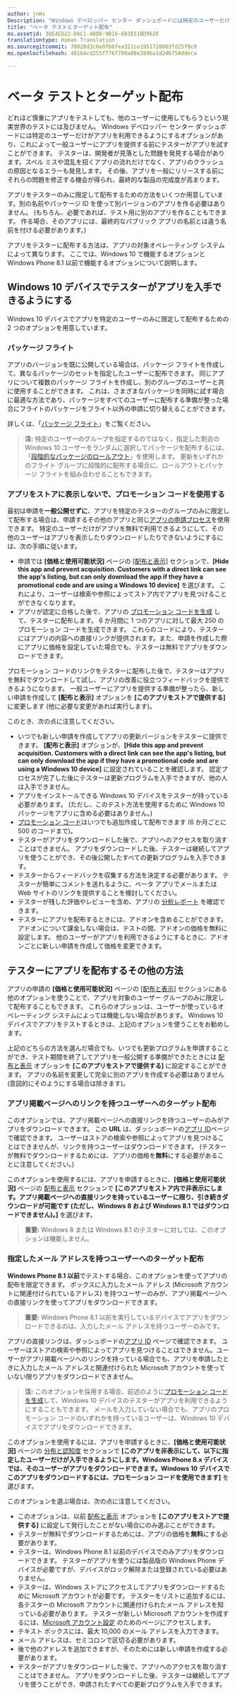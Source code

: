 ```yaml
---
author: jnHs
Description: "Windows デベロッパー センター ダッシュボードには特定のユーザーだけがアプリを利用できるようにするオプションがあり、これによって一般ユーザーにアプリを提供する前にテスターがアプリを試すことができます。"
title: "ベータ テストとターゲット配布"
ms.assetid: 38E4ED22-D6C1-40D8-9B16-6B3E51BD962E
translationtype: Human Translation
ms.sourcegitcommit: 70020d3c6e0fb0fea321ce1951720803fd25f9c0
ms.openlocfilehash: 48164cd255f776f700a08e389ba1d2d6754ddeca

---
```


# ベータ テストとターゲット配布


どれほど慎重にアプリをテストしても、他のユーザーに使用してもらうという現実世界のテストには及びません。 Windows デベロッパー センター ダッシュボードには特定のユーザーだけがアプリを利用できるようにするオプションがあり、これによって一般ユーザーにアプリを提供する前にテスターがアプリを試すことができます。 テスターは、開発者が見落とした問題を発見する場合があります。スペル ミスや混乱を招くアプリの流れだけでなく、アプリのクラッシュの原因となるエラーも発見します。 その後、アプリを一般にリリースする前にそれらの問題を修正する機会が得られ、最終的な製品の完成度が高まります。

アプリをテスターのみに限定して配布するための方法をいくつか用意しています。別の名前やパッケージ ID を使って別バージョンのアプリを作る必要はありません。 (もちろん、必要であれば、テスト用に別のアプリを作ることもできます。 作る場合、そのアプリには、最終的なパブリック アプリの名前とは違う名前を付ける必要があります。)

アプリをテスターに配布する方法は、アプリの対象オペレーティング システムによって異なります。 ここでは、Windows 10 で機能するオプションと Windows Phone 8.1 以前で機能するオプションについて説明します。

## Windows 10 デバイスでテスターがアプリを入手できるようにする

Windows 10 デバイスでアプリを特定のユーザーのみに限定して配布するための 2 つのオプションを用意しています。

### パッケージ フライト

アプリのバージョンを既に公開している場合は、パッケージ フライトを作成して、異なるパッケージのセットを指定したユーザーに配布できます。 同じアプリについて複数のパッケージ フライトを作成し、別のグループのユーザーと共に使用することができます。 これは、さまざまなパッケージを同時に試す場合に最適な方法であり、パッケージをすべてのユーザーに配布する準備が整った場合にフライトのパッケージをフライト以外の申請に切り替えることができます。

詳しくは、「[パッケージ フライト](package-flights.md)」をご覧ください。

> **注:** 特定のユーザーのグループを指定するのではなく、指定した割合の Windows 10 ユーザーをランダムに選択してパッケージを配布するには、「[段階的なパッケージのロールアウト](gradual-package-rollout.md)」を使用します。 更新をいずれかのフライト グループに段階的に配布する場合に、ロールアウトとパッケージ フライトを組み合わせることもできます。

### アプリをストアに表示しないで、プロモーション コードを使用する

最初は申請を**一般公開せずに**、アプリを特定のテスターのグループのみに限定して配布する場合は、申請するその他のアプリと同じ[アプリの申請プロセス](app-submissions.md)を使用できます。 特定のユーザーだけがアプリを無料で利用できるようにして、その他のユーザーはアプリを表示したりダウンロードしたりできないようにするには、次の手順に従います。

-   申請では **[価格と使用可能状況]** ページの [[配布と表示]](set-app-pricing-and-availability.md#distribution-and-visibility) セクションで、**[Hide this app and prevent acquisition. Customers with a direct link can see the app's listing, but can only download the app if they have a promotional code and are using a Windows 10 device]** を選びます。 これにより、ユーザーは検索や参照によってストア内でアプリを見つけることができなくなります。
-   アプリが認定に合格した後で、アプリの [プロモーション コードを生成](generate-promotional-codes.md) して、テスターに配布します。 6 か月間に 1 つのアプリに対して最大 250 のプロモーション コードを生成できます。 これらのコードにより、テスターにはアプリの内容への直接リンクが提供されます。また、申請を作成した際にアプリに価格を設定していた場合でも、テスターは無料でアプリをダウンロードできます。

プロモーション コードのリンクをテスターに配布した後で、テスターはアプリを無料でダウンロードして試し、アプリの改善に役立つフィードバックを提供できるようになります。 一般ユーザーにアプリを提供する準備が整ったら、新しい申請を作成して **[配布と表示]** オプションを **[このアプリをストアで提供する]** に変更します (他に必要な変更があれば実行します)。

このとき、次の点に注意してください。

-   いつでも新しい申請を作成してアプリの更新バージョンをテスターに提供できます。  **[配布と表示]** オプションが、**[Hide this app and prevent acquisition. Customers with a direct link can see the app's listing, but can only download the app if they have a promotional code and are using a Windows 10 device]** に設定されていることを確認します。 認定プロセスが完了した後にテスターは更新プログラムを入手できますが、他の人は入手できません。
-   アプリをインストールできる Windows 10 デバイスをテスターが持っている必要があります。 (ただし、このテスト方法を使用するために Windows 10 パッケージをアプリに含める必要はありません。)
-   [プロモーション コード](generate-promotional-codes.md)はいつでも追加作成して配布できます (6 か月ごとに 500 のコードまで)。
-   テスターがアプリをダウンロードした後で、アプリへのアクセスを取り消すことはできません。 アプリをダウンロードした後、テスターは継続してアプリを使うことができ、その後公開したすべての更新プログラムを入手できます。
-   テスターからフィードバックを収集する方法を決定する必要があります。 テスターが簡単にコメントを送れるように、ベータ アプリでメールまたは Web サイトのリンクを提供することを検討してください。
-   テスターが残した評価やレビューを含め、アプリの [分析レポート](analytics.md) を確認できます。
-   テスターにアプリを配布するときには、アドオンを含めることができます。 アドオンについて課金しない場合は、テストの間、アドオンの価格を無料に設定します。 他のユーザーがアプリを利用できるようにするときに、アドオンごとに新しい申請を作成して価格を変更できます。

## テスターにアプリを配布するその他の方法

アプリの申請の **[価格と使用可能状況]** ページの [[配布と表示]](set-app-pricing-and-availability.md#distribution-and-visibility) セクションにある他のオプションを使うことで、アプリを対象のユーザー グループのみに限定して配布することもできます。 これらのオプションは、ユーザーが使っているオペレーティング システムによっては機能しない場合があります。 Windows 10 デバイスでアプリをテストするときは、上記のオプションを使うことをお勧めします。

上記のどちらの方法を選んだ場合でも、いつでも更新プログラムを申請することができ、テスト期間を終了してアプリを一般公開する準備ができたときには [配布と表示](set-app-pricing-and-availability.md#distribution-and-visibility) オプションを **[このアプリをストアで提供する]** に設定することができます。 アプリの名前を変更して完全に別のアプリを作成する必要はありません (意図的にそのようにする場合は除きます)。

### アプリ掲載ページへのリンクを持つユーザーへのターゲット配布

このオプションでは、アプリ掲載ページへの直接リンクを持つユーザーのみがアプリをダウンロードできます。 この **URL** は、ダッシュボードの[アプリ ID](view-app-identity-details.md)ページで確認できます。 ユーザーはストアの検索や参照によってアプリを見つけることはできませんが、リンクを持つユーザーはダウンロードできます。 (テスターが無料でダウンロードするためには、アプリの価格を**無料**にする必要があることに注意してください。)

このオプションを使用するには、アプリを申請するときに、**[価格と使用可能状況]** ページの [配布と表示](set-app-pricing-and-availability.md#distribution-and-visibility) セクションで **[このアプリをストア内で非表示にします。アプリ掲載ページへの直接リンクを持っているユーザーに限り、引き続きダウンロードが可能です (ただし、Windows 8 および Windows 8.1 ではダウンロードできません)。]** を選びます。

> **重要:** Windows 8 または Windows 8.1 のテスターに対しては、このオプションは機能しません。

### 指定したメール アドレスを持つユーザーへのターゲット配布

**Windows Phone 8.1 以前**でテストする場合、このオプションを使ってアプリの配布を限定できます。 ボックスに入力したメール アドレス (Microsoft アカウントに関連付けられているアドレス) を持つユーザーのみが、アプリ掲載ページへの直接リンクを使ってアプリをダウンロードできます。

> **重要:** Windows Phone 8.1 以前を実行しているデバイスでアプリをダウンロードできるのは、入力したメール アドレスを持つユーザーのみです。
 
アプリの直接リンクは、ダッシュボードの[アプリ ID](view-app-identity-details.md) ページで確認できます。 ユーザーはストアの検索や参照によってアプリを見つけることはできません。ユーザーがアプリ掲載ページへのリンクを持っている場合でも、アプリを申請したときに入力したメール アドレスと関連付けられた Microsoft アカウントを使っていない限りアプリをダウンロードできません。

> **注:** このオプションを採用する場合、前述のように[プロモーション コードを生成](generate-promotional-codes.md)して、Windows 10 デバイスのテスターがアプリを利用できるようにすることもできます。 メールを入力していない場合でも、アプリのプロモーション コードのいずれかを持っているユーザーは、Windows 10 デバイスでアプリをダウンロードできます。

このオプションを使用するには、アプリを申請するときに、**[価格と使用可能状況]** ページの [分布と認知度](set-app-pricing-and-availability.md#distribution-and-visibility) セクションで **[このアプリを非表示にして、以下に指定したユーザーだけが入手できるようにします。Windows Phone 8.x デバイスでは、そのユーザーがアプリをダウンロードできます。Windows 10 デバイスでこのアプリをダウンロードするには、プロモーション コードを使用できます]** を選びます。

このオプションを選ぶ場合は、次の点に注意してください。

-   このオプションは、以前 [配布と表示](set-app-pricing-and-availability.md#distribution-and-visibility) オプションを **[このアプリをストアで提供する]** に設定して発行したことがない場合にのみ選ぶことができます。
-   テスターが無料でダウンロードするためには、アプリの価格を**無料**にする必要があります。
-   テスターは、Windows Phone 8.1 以前のデバイスでのみアプリをダウンロードできます。 テスターがアプリを使うには製品版の Windows Phone デバイスが必要ですが、デバイスがロック解除または登録されている必要はありません。
-   テスターは、Windows ストアにアクセスしてアプリをダウンロードするために Microsoft アカウントが必要です。 テスターをリストに追加するには、各テスターの Microsoft アカウントに関連付けられたメール アドレスを知っている必要があります。 テスターが新しい Microsoft アカウントを作成するには、[Microsoft アカウント設定](http://go.microsoft.com/fwlink/p/?LinkId=618945) のためのページにアクセスします。
-   テキスト ボックスには、最大 10,000 のメール アドレスを入力できます。
-   メール アドレスは、セミコロンで区切る必要があります。
-   後で他のアドレスを追加できますが、そのためには新しい申請を作成する必要があります。
-   テスターがアプリをダウンロードした後で、アプリへのアクセスを取り消すことはできません。 アプリをダウンロードした後、テスターは継続してアプリを使うことができ、申請されたすべての更新プログラムを入手できます。



<!--HONumber=Aug16_HO5-->


